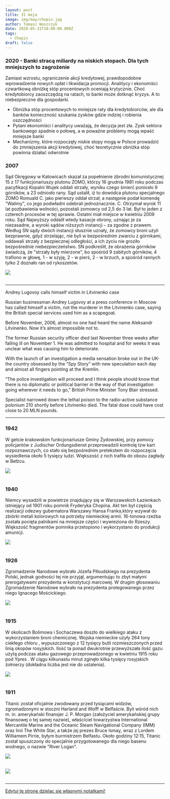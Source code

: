 ```yaml
---
layout: post
title: 31 maja
image: img/may/chopin.jpg
author: Tomasz Waszczyk
date: 2020-05-31T10:00:00.000Z
tags:
  - Chopin
draft: false
---
```


### 2020 - Banki stracą miliardy na niskich stopach. Dla tych mniejszych to zagrożenie

Zamiast wzrostu, ograniczenie akcji kredytowej, prawdopodobne wprowadzenie nowych opłat i likwidacja promocji. Analitycy i ekonomiści czwartkową obniżkę stóp procentowych oceniają krytycznie. Choć kredytobiorcy zaoszczędzą na ratach, to banki może dotknąć kryzys. A to niebezpieczne dla gospodarki.

* Obniżka stóp procentowych to mniejsze raty dla kredytobiorców, ale dla banków konieczność szukania zysków gdzie indziej i robienia oszczędności
* Pytani ekonomiści i analitycy uważają, że decyzja jest zła. Zysk sektora bankowego spadnie o połowę, a w poważne problemy mogą wpaść mniejsze banki
* Mechanizmy, które rozpoczęły niskie stopy mogą w Polsce prowadzić do zmniejszenia akcji kredytowej, choć teoretycznie obniżka stóp powinna działać odwrotnie

### 2007

Sąd Okręgowy w Katowicach skazał za popełnienie zbrodni komunistycznej 15 z 17 funkcjonariuszy plutonu ZOMO, którzy 16 grudnia 1981 roku podczas pacyfikacji Kopalni Wujek oddali strzały, wyniku czego śmierć poniosło 9 górników, a 23 odniosło rany. Sąd ustalił, iż to dowódca plutonu specjalnego ZOMO Romuald C. jako pierwszy oddał strzał, a następnie podał komendę "Walimy", co jego podwładni odebrali jednoznacznie. C. Otrzymał wyrok 11 lat pozbawienia wolności, pozostali zomowcy od 2,5 do 3 lat.
Był to jeden z czterech procesów w tej sprawie. Ostatni miał miejsce w kwietniu 2009 roku. Sąd Najwyższy oddalił wtedy kasacje obrony, uznając je za niezasadne, a wyroki sądów niższych instancji – za zgodne z prawem. Według SN sądy dwóch instancji słusznie uznały, że zomowcy broni użyli bezprawnie, gdyż strzelając, nie byli w bezpośrednim zwarciu z górnikami, oddawali strzały z bezpiecznej odległości, a ich życiu nie groziło bezpośrednie niebezpieczeństwo. SN podkreślił, że obrażenia górników świadczą, że "strzały były mierzone", bo spośród 9 zabitych górników, 4 trafiono w głowę, 1 - w szyję, 2 - w pierś, 2 - w brzuch, a spośród rannych tylko 2 doznało ran od rykoszetów.

<img src="./img/may/kopalniawujek.jpg"><br><br>

---

Andrey Lugovoy calls himself victim in Litvinenko case

Russian businessman Andrey Lugovoy at a press conference in Moscow has called himself a victim, not the murderer in the Litvinenko case, saying the British special services used him as a scapegoat.

Before November, 2006, almost no one had heard the name Aleksandr Litvinenko. Now it’s almost impossible not to.

The former Russian security officer died last November three weeks after falling ill on November 1. He was admitted to hospital and for weeks it was unclear what was causing him to deteriorate.

With the launch of an investigation a media sensation broke out in the UK-the country obsessed by the “Spy Story” with new speculation each day and almost all fingers pointing at the Kremlin.

“The police investigation will proceed and I think people should know that there is no diplomatic or political barrier in the way of that investigation going wherever it needs to go,” British Prime Minister Tony Blair stressed.

Specialist narrowed down the lethal poison to the radio-active substance polonium 210 shortly before Litvinenko died. The fatal dose could have cost close to 20 MLN pounds.

---

### 1942

W getcie krakowskim funkcjonariusze Gminy Żydowskiej, przy pomocy policjantów z Judischer Ordungsdienst przeprowadzili kontrolę tzw kart rozpoznawczych, co stało się bezpośrednim pretekstem do rozpoczęcia wysiedlenia około 5 tysięcy ludzi. Większość z nich trafiła do obozu zagłady w Bełżcu.

<img src="./img/may/judischer.jpg"><br><br>

### 1940

Niemcy wysadzili w powietrze znajdujący się w Warszawskich Łazienkach istniejący od 1901 roku pomnik Fryderyka Chopina. Akt ten był częścią realizacji odezwy gubernatora Warszawy Hansa Franka,który wzywał do zbiórki metali kolorowych na potrzeby niemieckiej armii.
16-tonowa rzeźba została pocięta palnikami
na mniejsze części i wywieziona do Rzeszy.
Większość fragmentów pomnika przetopiono i
wykorzystano do produkcji amunicji.

<img src="./img/may/chopin.jpg"><br><br>

### 1926

Zgromadzenie Narodowe wybrało Józefa Piłsudskiego na prezydenta Polski, jednak godności tej nie przyjął, argumentując to zbyt małymi prerogatywami prezydenta w konstytucji marcowej. W drugim głosowaniu Zgromadzenie Narodowe wybrało na prezydenta protegowanego przez niego Ignacego Mościckiego.

<img src="./img/may/pilsudskiprezydent.jpg"><br><br>

### 1915

W okolicach Bolimowa i Sochaczewa doszło do wielkiego ataku z wykorzystaniem broni chemicznej. Wojska niemieckie użyły 264 tony ciekłego chloru ,
wypuszczonego z 12 tysięcy butli
rozmieszczonych przed linią okopów
rosyjskich. Ilość ta ponad dwukrotnie
przewyższała ilość gazu użytą podczas
ataku gazowego przeprowadzonego w
kwietniu 1915 roku pod Ypres . W ciągu
kilkunastu minut zginęło kilka tysięcy
rosyjskich żołnierzy (dokładna liczba jest
nie do ustalenia).

<img src="./img/may/chlor.jpg"><br><br>

### 1911

Titanic został oficjalnie zwodowany przed tysiącami widzów, zgromadzonymi w stoczni Harland and Wolff w Belfaście. Byli wśród nich m. in. amerykański finansjer J. P. Morgan (założyciel amerykańskiej grupy finansowej o tej samej nazwie), właściciel towarzystwa International Mercantile Marine and the Oceanic Steam Navigational Company (IMM) oraz linii The White Star, a także jej prezes Bruce Ismay, wraz z Lordem Williamem Pirrie, byłym burmistrzem Belfastu. Około godziny 12:15, Titanic został spuszczony do specjalnie przygotowanego dla niego basenu wodnego, o nazwie "River Logan".

<img src="./img/may/titanic.jpg"><br><br>

<img src="./img/may/titanic2.jpg"><br><br>

---

<a href="https://github.com/TomaszWaszczyk/historia.waszczyk.com/edit/master/src/content/may-31.md" target="_blank">Edytuj tę stronę dzieląc się własnymi notatkami!</a>
